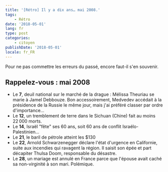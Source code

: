 ```yaml
---
title: '[Rétro] Il y a dix ans… mai 2008.'
tags:
    - Rétro
date: '2018-05-01'
lang: fr
type: post
categories:
    - citoyen
publishDate: '2018-05-01'
locale: fr_FR
---
```


Pour ne pas commettre les erreurs du passé, encore faut-il s'en souvenir.

<!-- more -->

## Rappelez-vous : mai 2008

*   Le **7**, deuil national sur le marché de la drague : Mélissa Theuriau se marie à Jamel Debbouze. Bon accessoirement, Medvedev accédait à la présidence de la Russie le même jour, mais j'ai préféré classer par ordre d'importance…
*   Le **12**, un tremblement de terre dans le Sichuan (Chine) fait au moins 22&#8239;000 morts.
*   Le **14**, Israël "fête" ses 60 ans, soit 60 ans de conflit Israélo-Palestinien…
*   Le **21**, le baril de pétrole atteint les $130
*   Le **22**, Arnold Schwarzenegger déclare l'état d'urgence en Californie, suite aux incendies qui ravagent la région. Il saisit son épée et part décapiter Thulsa Doom, responsable du désastre.
*   Le **28**, un mariage est annulé en France parce que l'épouse avait caché sa non-virginité à son mari. Polémique.